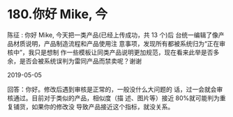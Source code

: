 # 180.你好 Mike, 今

陈征 : 你好 Mike, 今天把一类产品(已经上传成功，共 13 个)后 台统一编辑了像产品材质说明，产品制造流程和产品使用注 意事项，发现所有都被系统归为“正在审核中”，我只是想制 作一些模板让同类产品说明更加规范，现在看来此举是否多 余，是否会被系统误判为雷同产品而禁卖呢？谢谢

2019-05-05

回答：你好。修改后遇到审核是正常的，一般没什么大问题的 话，过一会就会审核通过。目前对于类似的产品，相似度（描 述、图片等）接近 80%就可能判为重复铺货，如果你的修改没 导致产品接近这个指标，就没关系。